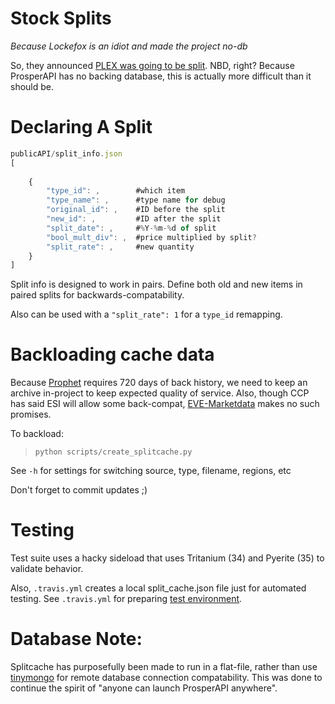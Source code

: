 # Stock Splits
_Because Lockefox is an idiot and made the project no-db_

So, they announced [PLEX was going to be split](https://community.eveonline.com/news/dev-blogs/plex-changes-on-the-way/).  NBD, right?  Because ProsperAPI has no backing database, this is actually more difficult than it should be.

# Declaring A Split

```javascript
publicAPI/split_info.json
[
	
	{
		"type_id": ,		#which item
		"type_name": ,		#type name for debug
		"original_id": , 	#ID before the split
		"new_id": , 		#ID after the split
		"split_date": ,		#%Y-%m-%d of split
		"bool_mult_div": , 	#price multiplied by split?
		"split_rate": ,		#new quantity
	}
]
```

Split info is designed to work in pairs.  Define both old and new items in paired splits for backwards-compatability.

Also can be used with a `"split_rate": 1` for a `type_id` remapping.

# Backloading cache data
Because [Prophet](https://github.com/EVEprosper/ProsperAPI/blob/master/docs/crest_endpoint.md#prophet) requires 720 days of back history, we need to keep an archive in-project to keep expected quality of service.  Also, though CCP has said ESI will allow some back-compat, [EVE-Marketdata](https://eve-marketdata.com/) makes no such promises.

To backload:
> `python scripts/create_splitcache.py`

See `-h` for settings for switching source, type, filename, regions, etc

Don't forget to commit updates ;)

# Testing
Test suite uses a hacky sideload that uses Tritanium (34) and Pyerite (35) to validate behavior.  

Also, `.travis.yml` creates a local split_cache.json file just for automated testing.  See `.travis.yml` for preparing [test environment](https://github.com/EVEprosper/ProsperAPI/blob/master/docs/release.md#2-test-your-shit).

# Database Note:
Splitcache has purposefully been made to run in a flat-file, rather than use [tinymongo](https://github.com/schapman1974/tinymongo) for remote database connection compatability.  This was done to continue the spirit of "anyone can launch ProsperAPI anywhere".